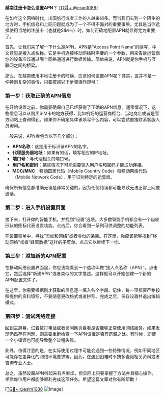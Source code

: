 **越南注册卡怎么设置APN？** [[TG💪+ @esim1088](https://t.me/s/esim1088)]

在如今这个网络时代，出国旅行或者工作的人越来越多。而当我们去到一个陌生的地方时，手机信号和上网问题就成为了一个不得不面对的重要事项。尤其是当你选择使用当地的注册卡（也就是SIM卡）时，如何正确地配置APN就显得尤为重要了。

首先，让我们来了解一下什么是APN。APN是“Access Point Name”的缩写，中文意思是接入点名称。它是手机连接移动网络时需要的一个参数，用来告诉运营商你的设备应该通过哪个网络通道进行数据传输。简单来说，APN就是你手机与互联网之间的桥梁。

那么，在越南使用本地注册卡的时候，应该如何设置APN呢？其实，这并不是一件特别复杂的事情，只要按照以下步骤操作即可：

### 第一步：获取正确的APN信息

在开始设置之前，你需要确保自己已经获得了正确的APN信息。通常情况下，这些信息可以从购买SIM卡的地方获得，比如机场的运营商柜台、当地商店或者是官方网站上查询得到。如果你不确定具体该填写什么内容，可以尝试直接联系客服人员询问。

一般来说，APN会包含以下几个部分：
- **APN名称**：这是用于标识该APN的名字。
- **代理服务器地址**：如果有的话，填写相应的IP地址。
- **端口号**：与代理相关的端口号。
- **用户名和密码**：某些情况下可能需要输入用户名和密码才能成功连接。
- **MCC/MNC**：移动国家代码（Mobile Country Code）和移动网络代码（Mobile Network Code），用于识别特定的运营商。

确保所有信息都准确无误是非常关键的，因为任何错误都可能导致无法正常上网或通话。

### 第二步：进入手机设置页面

接下来，打开你的智能手机，并找到“设置”选项。大多数智能手机都会有一个齿轮形状的图标代表设置功能。点击后，你会看到一系列可供调整的功能列表。

在设置菜单中，寻找“无线和网络”或者类似的条目。在这里，你应该能够找到“移动网络”或者“蜂窝数据”这样的子菜单。点击它以继续下一步。

### 第三步：添加新的APN配置

在移动网络设置界面里，你应该能看到一个选项叫做“接入点名称（APN）”。点击它，然后选择“新建APN”或者类似的文字描述。这样就可以开始创建一个新的APN配置文件了。

在这里，你需要根据刚才获取的信息逐一填入各个字段。记住，每一项都要严格按照提供的资料填写，不要随意更改格式或者拼写。完成之后，保存设置并退出编辑模式。

### 第四步：测试网络连接

回到主屏幕，试着拨打电话或者访问网页看看是否能够正常使用网络服务。如果发现仍然存在问题，则需要重新检查一下APN设置是否有遗漏之处。有时候，即使一个小错误也可能导致整个过程失败。

此外，值得注意的是，在实际使用过程中可能会遇到一些特殊情况，例如不同地区可能存在差异化的网络环境要求等。因此，在遇到困难时不妨多查阅相关资料或者咨询专业人士。

总之，虽然设置APN听起来有点麻烦，但实际上只要掌握了方法并且细心操作，相信每位用户都能够顺利完成这项任务。希望这篇文章对你有所帮助！

[[TG💪+ @esim1088](https://t.me/s/esim1088) ![Image](https://i.postimg.cc/4NQfJmqS/Snipaste-2025-05-13-00-14-12.png)]